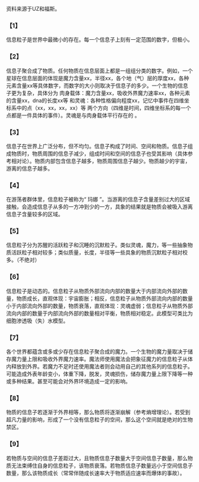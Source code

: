 资料来源于UZ和福斯。
### 【1】
信息粒子是世界中最微小的存在。每一个信息子上刻有一定范围的数字，但极小。
### 【2】
信息子聚合成了物质。任何物质在信息层面上都是一组组分类的数字。例如，一个星球在信息层面的体现是魔力含量xx，半径xx，各个地（气）层的厚度xx，各种元素含量xx等具体数字，而数字的大小则取决于信息子的多少。一个生物的信息子更为复杂，具体分为  肉身载体：魔力含量xx，吸收外界魔力速率xx，各种元素的含量xx，dna的长度xx等 和灵魂：各种性格偏向程度xx，记忆中事件在四维坐标系中的点（xx，xx，xx，xx）等  两个方向（四维是时间，四维坐标系的每一个点都是一件具体的事件）。灵魂是与肉身载体平行存在的 。
### 【3】
信息子在世界上广泛分布，但不均匀。信息子构成了时间、空间和物质。信息子组成物质时，物质周围的信息子减少，组成时间和空间的信息子也受其影响（具体参考相对论）。物质内部包含信息子越多，物质周围信息子越少。物质越少的宇宙，游离的信息子越多。
### 【4】
在游荡者群体里，信息粒子被称为“ 玛娜 ”。当游离的信息子含量差别过大的区域接触，会造成信息子从多的一方冲到少的一方，具象的结果就是物质会被吸入游离信息子含量较多的区域。
### 【5】
信息粒子分为苏醒的活跃粒子和沉睡的沉默粒子。类似灵魂，魔力，等一些抽象物质活跃粒子相对较多；类似质量，长度，半径等一些具象的物质沉默粒子相对校多。（不绝对）
### 【6】
信息粒子是动态的。信息粒子从物质外部流向内部的数量大于内部流向外部的数量，物质成长，直观体现：宇宙膨胀；相反，信息粒子从物质外部流向内部的数量小于内部流向外部的数量，物质衰落，直观体现：灵魂虚弱；信息粒子从物质外部流向内部的数量于内部流向外部的数量相对平衡，物质相对稳定。此模型可类比为细胞渗透吸（失）水模型。
### 【7】
各个世界都蕴含或多或少存在信息粒子聚合成的魔力。一个生物的魔力量取决于储存魔力量上限和吸收外界魔力速率。魔法师使用魔法会把象征魔力的信息粒子从体内释放到外界。若魔力不足时还使用魔法者则会动用自己的其他系列的信息粒子。可能造成外表年龄变小，体重下降，脱发，灵魂损伤，储存魔力量上限下降等一种或多种结果。甚至可能会对外界环境造成一定的影响。
### 【8】
物质的信息子若逐渐于外界相等，那么物质将逐渐崩解（参考熵增理论）。若受到超凡力量的影响，形成了一个没有信息粒子的空间，那么这个空间就是绝对的生物禁区。
### 【9】
若物质与空间的信息子差距过大，且物质信息子数量大于空间信息子数量，那么物质无法束缚住自身的信息粒子，该物质衰落。若物质信息子数量远小于空间信息子数量，那么该物质成长（常常伴随成长速率大于物质适应速率而爆体的事故）。
